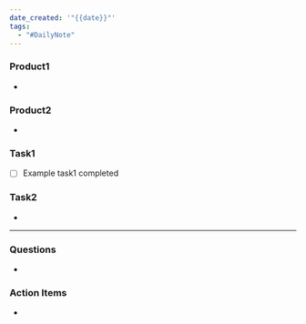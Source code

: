 ```yaml
---
date_created: '"{{date}}"'
tags:
  - "#DailyNote"
---
```


### Product1
- 

### Product2
- 

### Task1
- [ ] Example task1 completed

### Task2
- 


---

### Questions
- 

### Action Items
- 

